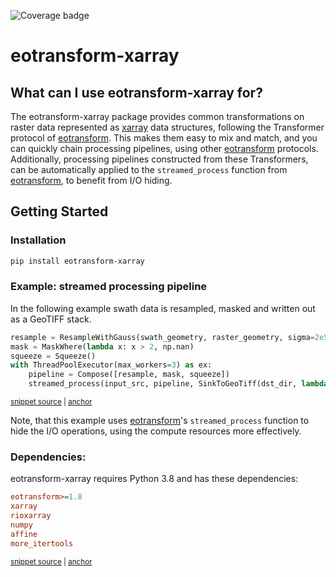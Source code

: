 ![Coverage badge](https://raw.githubusercontent.com/TUW-GEO/eotransform-xarray/python-coverage-comment-action-data/badge.svg)
# eotransform-xarray

## What can I use eotransform-xarray for?

The eotransform-xarray package provides common transformations on raster data represented as [xarray](https://docs.xarray.dev/en/stable/) data structures, following the Transformer protocol of [eotransform](https://github.com/TUW-GEO/eotransform).
This makes them easy to mix and match, and you can quickly chain processing pipelines, using other [eotransform](https://github.com/TUW-GEO/eotransform) protocols.
Additionally, processing pipelines constructed from these Transformers, can be automatically applied to the `streamed_process` function from [eotransform](https://github.com/TUW-GEO/eotransform), to benefit from I/O hiding.

## Getting Started
### Installation
```bash
pip install eotransform-xarray
```

### Example: streamed processing pipeline
In the following example swath data is resampled, masked and written out as a GeoTIFF stack.

<!-- snippet: streamed_resample_and_mask -->
<a id='snippet-streamed_resample_and_mask'></a>
```py
resample = ResampleWithGauss(swath_geometry, raster_geometry, sigma=2e5, neighbours=4, lookup_radius=1e6)
mask = MaskWhere(lambda x: x > 2, np.nan)
squeeze = Squeeze()
with ThreadPoolExecutor(max_workers=3) as ex:
    pipeline = Compose([resample, mask, squeeze])
    streamed_process(input_src, pipeline, SinkToGeoTiff(dst_dir, lambda i, da: f"out_{i}.tif"), ex)
```
<sup><a href='/tests/test_doc_examples.py#L32-L39' title='Snippet source file'>snippet source</a> | <a href='#snippet-streamed_resample_and_mask' title='Start of snippet'>anchor</a></sup>
<!-- endSnippet -->

Note, that this example uses [eotransform](https://github.com/TUW-GEO/eotransform)'s `streamed_process` function to hide the I/O operations, using the compute resources more effectively.

### Dependencies:
eotransform-xarray requires Python 3.8 and has these dependencies:

<!-- snippet: dependencies -->
<a id='snippet-dependencies'></a>
```cfg
eotransform>=1.8
xarray
rioxarray
numpy
affine
more_itertools
```
<sup><a href='/setup.cfg#L29-L36' title='Snippet source file'>snippet source</a> | <a href='#snippet-dependencies' title='Start of snippet'>anchor</a></sup>
<!-- endSnippet -->
